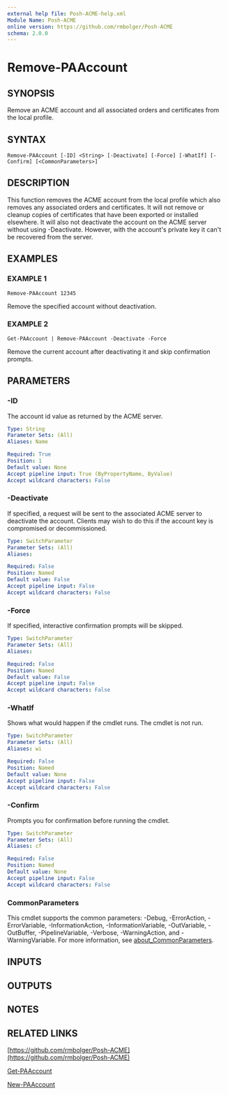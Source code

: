 ```yaml
---
external help file: Posh-ACME-help.xml
Module Name: Posh-ACME
online version: https://github.com/rmbolger/Posh-ACME
schema: 2.0.0
---
```


# Remove-PAAccount

## SYNOPSIS
Remove an ACME account and all associated orders and certificates from the local profile.

## SYNTAX

```
Remove-PAAccount [-ID] <String> [-Deactivate] [-Force] [-WhatIf] [-Confirm] [<CommonParameters>]
```

## DESCRIPTION
This function removes the ACME account from the local profile which also removes any associated orders and certificates.
It will not remove or cleanup copies of certificates that have been exported or installed elsewhere.
It will also not deactivate the account on the ACME server without using -Deactivate.
However, with the account's private key it can't be recovered from the server.

## EXAMPLES

### EXAMPLE 1
```
Remove-PAAccount 12345
```

Remove the specified account without deactivation.

### EXAMPLE 2
```
Get-PAAccount | Remove-PAAccount -Deactivate -Force
```

Remove the current account after deactivating it and skip confirmation prompts.

## PARAMETERS

### -ID
The account id value as returned by the ACME server.

```yaml
Type: String
Parameter Sets: (All)
Aliases: Name

Required: True
Position: 1
Default value: None
Accept pipeline input: True (ByPropertyName, ByValue)
Accept wildcard characters: False
```

### -Deactivate
If specified, a request will be sent to the associated ACME server to deactivate the account.
Clients may wish to do this if the account key is compromised or decommissioned.

```yaml
Type: SwitchParameter
Parameter Sets: (All)
Aliases:

Required: False
Position: Named
Default value: False
Accept pipeline input: False
Accept wildcard characters: False
```

### -Force
If specified, interactive confirmation prompts will be skipped.

```yaml
Type: SwitchParameter
Parameter Sets: (All)
Aliases:

Required: False
Position: Named
Default value: False
Accept pipeline input: False
Accept wildcard characters: False
```

### -WhatIf
Shows what would happen if the cmdlet runs.
The cmdlet is not run.

```yaml
Type: SwitchParameter
Parameter Sets: (All)
Aliases: wi

Required: False
Position: Named
Default value: None
Accept pipeline input: False
Accept wildcard characters: False
```

### -Confirm
Prompts you for confirmation before running the cmdlet.

```yaml
Type: SwitchParameter
Parameter Sets: (All)
Aliases: cf

Required: False
Position: Named
Default value: None
Accept pipeline input: False
Accept wildcard characters: False
```

### CommonParameters
This cmdlet supports the common parameters: -Debug, -ErrorAction, -ErrorVariable, -InformationAction, -InformationVariable, -OutVariable, -OutBuffer, -PipelineVariable, -Verbose, -WarningAction, and -WarningVariable. For more information, see [about_CommonParameters](http://go.microsoft.com/fwlink/?LinkID=113216).

## INPUTS

## OUTPUTS

## NOTES

## RELATED LINKS

[https://github.com/rmbolger/Posh-ACME](https://github.com/rmbolger/Posh-ACME)

[Get-PAAccount]()

[New-PAAccount]()
